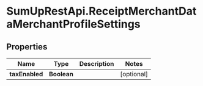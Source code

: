# SumUpRestApi.ReceiptMerchantDataMerchantProfileSettings

## Properties
Name | Type | Description | Notes
------------ | ------------- | ------------- | -------------
**taxEnabled** | **Boolean** |  | [optional] 
